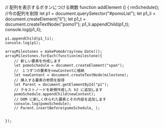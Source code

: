 // 配列を表示するボタンにつける関数
function addElement () {
	rmSchedule(); //今の配列を削除
	let p1 = document.querySelector("#pomoList");
	let p1_li = document.createElement("li");
	let p1_t = document.createTextNode("pomo1");
	p1_li.appendChild(p1_t);
	console.log(p1_li);

	p1.appendChild(p1_li);
	console.log(p1);

	arrayMilestones = makePomoArray(new Date());
	arrayMilestones.forEach(function(milestone){
		// 新しい要素を作成します
		let pomoSchedule = document.createElement("span");
		//　１つずつの要素をnewContentに格納
		let newContent = document.createTextNode(milestone);
		// 挿入する要素の参照を取得
		let Parent = document.getElementById("p1");
		// テキストノードを新規作成した h2 に追加します
		pomoSchedule.appendChild(newContent);
		// DOM に新しく作られた要素とその内容を追加します
		console.log(pomoSchedule);
		// Parent.insertBefore(pomoSchedule, );


	});
